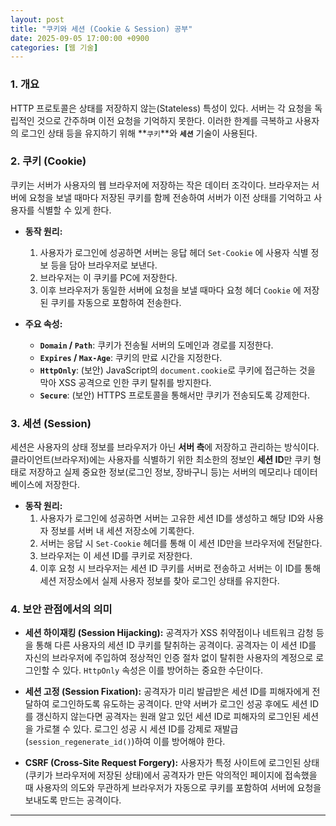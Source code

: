 ```yaml
---
layout: post
title: "쿠키와 세션 (Cookie & Session) 공부"
date: 2025-09-05 17:00:00 +0900
categories: [웹 기술]
---
```


### 1. 개요

HTTP 프로토콜은 상태를 저장하지 않는(Stateless) 특성이 있다. 서버는 각 요청을 독립적인 것으로 간주하며 이전 요청을 기억하지 못한다. 이러한 한계를 극복하고 사용자의 로그인 상태 등을 유지하기 위해 **`쿠키`**와 **`세션`** 기술이 사용된다.

### 2. 쿠키 (Cookie)

쿠키는 서버가 사용자의 웹 브라우저에 저장하는 작은 데이터 조각이다. 브라우저는 서버에 요청을 보낼 때마다 저장된 쿠키를 함께 전송하여 서버가 이전 상태를 기억하고 사용자를 식별할 수 있게 한다.

*   **동작 원리:**
    1.  사용자가 로그인에 성공하면 서버는 응답 헤더 `Set-Cookie` 에 사용자 식별 정보 등을 담아 브라우저로 보낸다.
    2.  브라우저는 이 쿠키를 PC에 저장한다.
    3.  이후 브라우저가 동일한 서버에 요청을 보낼 때마다 요청 헤더 `Cookie` 에 저장된 쿠키를 자동으로 포함하여 전송한다.

*   **주요 속성:**
    *   **`Domain` / `Path`**: 쿠키가 전송될 서버의 도메인과 경로를 지정한다.
    *   **`Expires` / `Max-Age`**: 쿠키의 만료 시간을 지정한다.
    *   **`HttpOnly`**: (보안) JavaScript의 `document.cookie`로 쿠키에 접근하는 것을 막아 XSS 공격으로 인한 쿠키 탈취를 방지한다.
    *   **`Secure`**: (보안) HTTPS 프로토콜을 통해서만 쿠키가 전송되도록 강제한다.

### 3. 세션 (Session)

세션은 사용자의 상태 정보를 브라우저가 아닌 **서버 측**에 저장하고 관리하는 방식이다. 클라이언트(브라우저)에는 사용자를 식별하기 위한 최소한의 정보인 **세션 ID**만 쿠키 형태로 저장하고 실제 중요한 정보(로그인 정보, 장바구니 등)는 서버의 메모리나 데이터베이스에 저장한다.

*   **동작 원리:**
    1.  사용자가 로그인에 성공하면 서버는 고유한 세션 ID를 생성하고 해당 ID와 사용자 정보를 서버 내 세션 저장소에 기록한다.
    2.  서버는 응답 시 `Set-Cookie` 헤더를 통해 이 세션 ID만을 브라우저에 전달한다.
    3.  브라우저는 이 세션 ID를 쿠키로 저장한다.
    4.  이후 요청 시 브라우저는 세션 ID 쿠키를 서버로 전송하고 서버는 이 ID를 통해 세션 저장소에서 실제 사용자 정보를 찾아 로그인 상태를 유지한다.

### 4. 보안 관점에서의 의미

*   **세션 하이재킹 (Session Hijacking):**
    공격자가 XSS 취약점이나 네트워크 감청 등을 통해 다른 사용자의 세션 ID 쿠키를 탈취하는 공격이다. 공격자는 이 세션 ID를 자신의 브라우저에 주입하여 정상적인 인증 절차 없이 탈취한 사용자의 계정으로 로그인할 수 있다. `HttpOnly` 속성은 이를 방어하는 중요한 수단이다.

*   **세션 고정 (Session Fixation):**
    공격자가 미리 발급받은 세션 ID를 피해자에게 전달하여 로그인하도록 유도하는 공격이다. 만약 서버가 로그인 성공 후에도 세션 ID를 갱신하지 않는다면 공격자는 원래 알고 있던 세션 ID로 피해자의 로그인된 세션을 가로챌 수 있다. 로그인 성공 시 세션 ID를 강제로 재발급(`session_regenerate_id()`)하여 이를 방어해야 한다.

*   **CSRF (Cross-Site Request Forgery):**
    사용자가 특정 사이트에 로그인된 상태(쿠키가 브라우저에 저장된 상태)에서 공격자가 만든 악의적인 페이지에 접속했을 때 사용자의 의도와 무관하게 브라우저가 자동으로 쿠키를 포함하여 서버에 요청을 보내도록 만드는 공격이다.

<hr class="short-rule">

